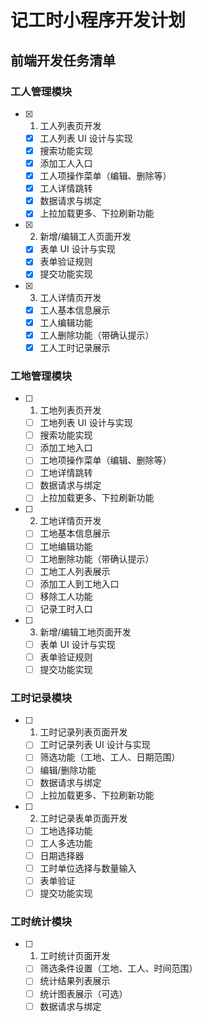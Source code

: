 # 记工时小程序开发计划

## 前端开发任务清单

### 工人管理模块

- [x] 1. 工人列表页开发

  - [x] 工人列表 UI 设计与实现
  - [x] 搜索功能实现
  - [x] 添加工人入口
  - [x] 工人项操作菜单（编辑、删除等）
  - [x] 工人详情跳转
  - [x] 数据请求与绑定
  - [x] 上拉加载更多、下拉刷新功能

- [x] 2. 新增/编辑工人页面开发

  - [x] 表单 UI 设计与实现
  - [x] 表单验证规则
  - [x] 提交功能实现

- [x] 3. 工人详情页开发
  - [x] 工人基本信息展示
  - [x] 工人编辑功能
  - [x] 工人删除功能（带确认提示）
  - [x] 工人工时记录展示

### 工地管理模块

- [ ] 1. 工地列表页开发

  - [ ] 工地列表 UI 设计与实现
  - [ ] 搜索功能实现
  - [ ] 添加工地入口
  - [ ] 工地项操作菜单（编辑、删除等）
  - [ ] 工地详情跳转
  - [ ] 数据请求与绑定
  - [ ] 上拉加载更多、下拉刷新功能

- [ ] 2. 工地详情页开发

  - [ ] 工地基本信息展示
  - [ ] 工地编辑功能
  - [ ] 工地删除功能（带确认提示）
  - [ ] 工地工人列表展示
  - [ ] 添加工人到工地入口
  - [ ] 移除工人功能
  - [ ] 记录工时入口

- [ ] 3. 新增/编辑工地页面开发
  - [ ] 表单 UI 设计与实现
  - [ ] 表单验证规则
  - [ ] 提交功能实现

### 工时记录模块

- [ ] 1. 工时记录列表页面开发

  - [ ] 工时记录列表 UI 设计与实现
  - [ ] 筛选功能（工地、工人、日期范围）
  - [ ] 编辑/删除功能
  - [ ] 数据请求与绑定
  - [ ] 上拉加载更多、下拉刷新功能

- [ ] 2. 工时记录表单页面开发
  - [ ] 工地选择功能
  - [ ] 工人多选功能
  - [ ] 日期选择器
  - [ ] 工时单位选择与数量输入
  - [ ] 表单验证
  - [ ] 提交功能实现

### 工时统计模块

- [ ] 1. 工时统计页面开发
  - [ ] 筛选条件设置（工地、工人、时间范围）
  - [ ] 统计结果列表展示
  - [ ] 统计图表展示（可选）
  - [ ] 数据请求与绑定
